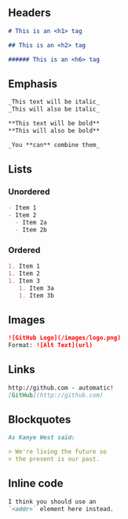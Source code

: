 ## Headers

```md
# This is an <h1> tag

## This is an <h2> tag

###### This is an <h6> tag
```

## Emphasis

```md
_This text will be italic_
_This will also be italic_

**This text will be bold**
**This will also be bold**

_You **can** combine them_
```

## Lists

### Unordered

```md
- Item 1
- Item 2
  - Item 2a
  - Item 2b
```

### Ordered

```md
1. Item 1
1. Item 2
1. Item 3
   1. Item 3a
   1. Item 3b
```

## Images

```md
![GitHub Logo](/images/logo.png)
Format: ![Alt Text](url)
```

## Links

```md
http://github.com - automatic!
[GitHub](http://github.com)
```

## Blockquotes

```md
As Kanye West said:

> We're living the future so
> the present is our past.
```

## Inline code

```md
I think you should use an
`<addr>` element here instead.
```

